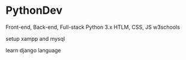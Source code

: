 # PythonDev
Front-end, Back-end, Full-stack Python 3.x HTLM, CSS, JS w3schools

setup xampp and mysql

learn django language

